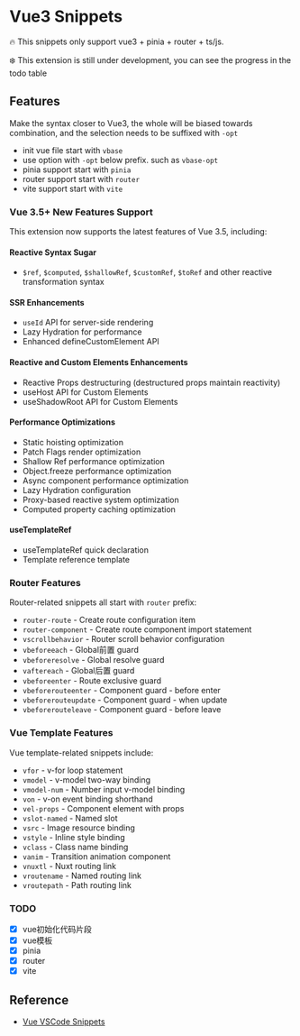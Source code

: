 # Vue3 Snippets

🔥 This snippets only support vue3 + pinia + router + ts/js.

❄️ This extension is still under development, you can see the progress in the todo table

## Features

Make the syntax closer to Vue3, the whole will be biased towards combination, and the selection needs to be suffixed with `-opt`

- init vue file start with `vbase`
- use option with `-opt` below prefix. such as `vbase-opt`
- pinia support start with `pinia`
- router support start with `router`
- vite support start with `vite`

### Vue 3.5+ New Features Support

This extension now supports the latest features of Vue 3.5, including:

#### Reactive Syntax Sugar
- `$ref`, `$computed`, `$shallowRef`, `$customRef`, `$toRef` and other reactive transformation syntax

#### SSR Enhancements
- `useId` API for server-side rendering
- Lazy Hydration for performance
- Enhanced defineCustomElement API

#### Reactive and Custom Elements Enhancements
- Reactive Props destructuring (destructured props maintain reactivity)
- useHost API for Custom Elements
- useShadowRoot API for Custom Elements

#### Performance Optimizations
- Static hoisting optimization
- Patch Flags render optimization
- Shallow Ref performance optimization
- Object.freeze performance optimization
- Async component performance optimization
- Lazy Hydration configuration
- Proxy-based reactive system optimization
- Computed property caching optimization

#### useTemplateRef
- useTemplateRef quick declaration
- Template reference template

### Router Features

Router-related snippets all start with `router` prefix:

- `router-route` - Create route configuration item
- `router-component` - Create route component import statement
- `vscrollbehavior` - Router scroll behavior configuration
- `vbeforeeach` - Global前置 guard
- `vbeforeresolve` - Global resolve guard
- `vaftereach` - Global后置 guard
- `vbeforeenter` - Route exclusive guard
- `vbeforerouteenter` - Component guard - before enter
- `vbeforerouteupdate` - Component guard - when update
- `vbeforerouteleave` - Component guard - before leave

### Vue Template Features

Vue template-related snippets include:

- `vfor` - v-for loop statement
- `vmodel` - v-model two-way binding
- `vmodel-num` - Number input v-model binding
- `von` - v-on event binding shorthand
- `vel-props` - Component element with props
- `vslot-named` - Named slot
- `vsrc` - Image resource binding
- `vstyle` - Inline style binding
- `vclass` - Class name binding
- `vanim` - Transition animation component
- `vnuxtl` - Nuxt routing link
- `vroutename` - Named routing link
- `vroutepath` - Path routing link

### TODO

- [x]  vue初始化代码片段
- [x]  vue模板
- [x]  pinia
- [x]  router
- [x]  vite

## Reference

- [Vue VSCode Snippets](https://marketplace.visualstudio.com/items?itemName=sdras.vue-vscode-snippets)
